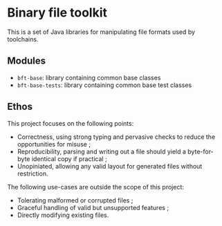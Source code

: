 # Binary file toolkit

This is a set of Java libraries for manipulating file formats used by toolchains.

## Modules

* `bft-base`: library containing common base classes
* `bft-base-tests`: library containing common base test classes

## Ethos

This project focuses on the following points:
* Correctness, using strong typing and pervasive checks to reduce the opportunities for misuse ;
* Reproducibility, parsing and writing out a file should yield a byte-for-byte identical copy if practical ;
* Unopiniated, allowing any valid layout for generated files without restriction.

The following use-cases are outside the scope of this project:
* Tolerating malformed or corrupted files ;
* Graceful handling of valid but unsupported features ;
* Directly modifying existing files.
